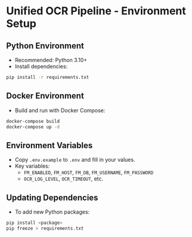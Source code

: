 # Unified OCR Pipeline - Environment Setup

## Python Environment
- Recommended: Python 3.10+
- Install dependencies:

```bash
pip install -r requirements.txt
```

## Docker Environment
- Build and run with Docker Compose:

```bash
docker-compose build
docker-compose up -d
```

## Environment Variables
- Copy `.env.example` to `.env` and fill in your values.
- Key variables:
  - `FM_ENABLED`, `FM_HOST`, `FM_DB`, `FM_USERNAME`, `FM_PASSWORD`
  - `OCR_LOG_LEVEL`, `OCR_TIMEOUT`, etc.

## Updating Dependencies
- To add new Python packages:

```bash
pip install <package>
pip freeze > requirements.txt
```
